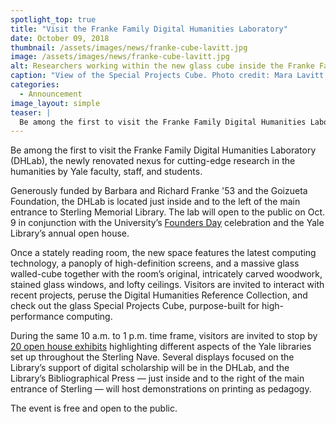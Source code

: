 ```yaml
---
spotlight_top: true
title: "Visit the Franke Family Digital Humanities Laboratory"
date: October 09, 2018
thumbnail: /assets/images/news/franke-cube-lavitt.jpg
image: /assets/images/news/franke-cube-lavitt.jpg
alt: Researchers working within the new glass cube inside the Franke Family Digital Humanities Laboratory.
caption: "View of the Special Projects Cube. Photo credit: Mara Lavitt."
categories:
  - Announcement
image_layout: simple
teaser: |
  Be among the first to visit the Franke Family Digital Humanities Laboratory, the newly renovated nexus for cutting-edge research in the humanities by Yale faculty, staff, and students.
---
```

Be among the first to visit the Franke Family Digital Humanities Laboratory (DHLab), the newly renovated nexus for cutting-edge research in the humanities by Yale faculty, staff, and students.   
 
Generously funded by Barbara and Richard Franke '53 and the Goizueta Foundation, the DHLab is located just inside and to the left of the main entrance to Sterling Memorial Library. The lab will open to the public on Oct. 9 in conjunction with the University’s <a href='https://foundersday.yale.edu/' target='_blank'>Founders Day</a> celebration and the Yale Library’s annual open house.
 
Once a stately reading room, the new space features the latest computing technology, a panoply of high-definition screens, and a massive glass walled-cube together with the room’s original, intricately carved woodwork, stained glass windows, and lofty ceilings. Visitors are invited to interact with recent projects, peruse the Digital Humanities Reference Collection, and check out the glass Special Projects Cube, purpose-built for high-performance computing.
 
During the same 10 a.m. to 1 p.m. time frame, visitors are invited to stop by <a href='https://web.library.yale.edu/news/2018/09/library-will-host-open-house-founders-day-oct-9-2018' target='_blank'>20 open house exhibits</a> highlighting different aspects of the Yale libraries set up throughout the Sterling Nave. Several displays focused on the Library’s support of digital scholarship will be in the DHLab, and the Library’s Bibliographical Press — just inside and to the right of the main entrance of Sterling — will host demonstrations on printing as pedagogy.

The event is free and open to the public.